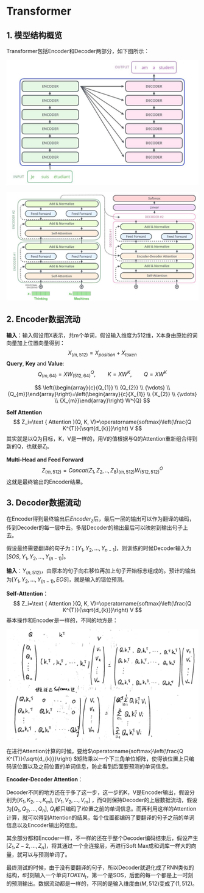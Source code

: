 # Transformer



## 1. 模型结构概览

Transformer包括Encoder和Decoder两部分，如下图所示：

![Transformer模型](../Pics/Transformer.png)



![细节](../Pics/TransformerDetail.png)



## 2. Encoder数据流动

**输入**：输入假设用X表示，共m个单词，假设输入维度为512维，X本身由原始的词向量加上位置向量得到：
$$
X_{(m, 512)} = X_{position} + X_{token}
$$
**Query**, **Key** and **Value**: 
$$
Q_{(m, 64)} = XW_{(512, 64)}^{Q} ,\qquad K = XW^{K} , \qquad Q = XW^{K}
$$

$$
\left(\begin{array}{c}{Q_{1}} \\ {Q_{2}} \\ {\vdots} \\ {Q_{m}}\end{array}\right)=\left(\begin{array}{c}{X_{1}} \\ {X_{2}} \\ {\vdots} \\ {X_{m}}\end{array}\right) W^{Q}
$$

**Self Attention**
$$
Z_i=\text { Attention }(Q, K, V)=\operatorname{softmax}\left(\frac{Q K^{T}}{\sqrt{d_{k}}}\right) V
$$
其实就是以Q为目标，K，V是一样的，用V的值根据与Q的Attention重新组合得到新的Q，也就是$Z_i$。

**Multi-Head and Feed Forward**  
$$
Z_{(m, 512)} = Concat(Z_1, Z_2, .., Z_8)_{(m, 512)}W_{(512, 512)}^O
$$
这就是最终输出的Encoder结果。



## 3. Decoder数据流动

在Encoder得到最终输出后$Encoder_z$后，最后一层的输出可以作为翻译的编码，传到Decoder的每一层中去。多层Decoder的输出最后可以映射到输出句子上去。

假设最终需要翻译的句子为：$[Y_1, Y_2, …, Y_{n-1}]$，则训练的时候Decoder输入为$[SOS, Y_1, Y_2, …, Y_{(n-1)}]$。

**输入**：$Y_{(n, 512)}$，由原本的句子向右移位再加上句子开始标志组成的。预计的输出为$[Y_1, Y_2, …, Y_{(n-1)}, EOS]$，就是输入的错位预测。

**Self-Attention**：
$$
Z_i=\text { Attention }(Q, K, V)=\operatorname{softmax}\left(\frac{Q K^{T}}{\sqrt{d_{k}}}\right) V
$$
基本操作和Encoder是一样的，不同的地方是：

![](../Pics/DataTransfer.png)

在进行Attention计算的时候，要给$\operatorname{softmax}\left(\frac{Q K^{T}}{\sqrt{d_{k}}}\right) $矩阵乘以一个下三角单位矩阵，使得该位置上只编码该位置以及之前位置的单词信息，防止看到后面要预测的单词信息。



**Encoder-Decoder Attention**：

Decoder不同的地方还在于多了这一步，这一步的K，V是Encoder输出，假设分别为$[K_1, K_2, …, K_m]$, $[V_1, V_2, …, V_m]$ ，而Q则保持Decoder的上层数据流动，假设为$[Q_1, Q_2, …, Q_n]$, $Q_i$都只编码了$i$位置之前的单词信息。而再利用这样的Attention计算，就可以得到Attention的结果，每个位置都编码了要翻译的句子之前的单词信息以及Encoder输出的信息。



其余部分都和Encoder一样，不一样的还在于整个Decoder编码结束后，假设产生$[Z_1, Z-2, …, Z_n]$，将其通过一个全连接层，再进行Soft Max成和词库一样大的向量，就可以与预测单词了。



最终测试的时候，由于没有要翻译的句子，所以Decoder就退化成了RNN类似的结构，$t$时刻输入一个单词$TOKEN_t$，第一个是SOS，后面的每一个都是上一时刻的预测输出。数据流动都是一样的，不同的是输入维度由$(M, 512)$变成了$(1, 512)$。





























